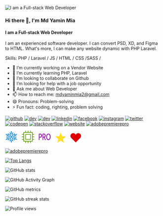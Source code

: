 ![I am a Full-stack Web Developer](https://scontent.fcgp17-1.fna.fbcdn.net/v/t39.30808-6/298612775_1032178847559134_5649362215551018172_n.jpg?_nc_cat=111&ccb=1-7&_nc_sid=e3f864&_nc_ohc=hZ8OvA-_7LQAX-7Ad_R&_nc_oc=AQlHzB0MW6bnmCTr0ybFYH3MQVMrzDKDAdt7uMnQgXqTH0fFyikBZr0-EPkaMUy4hEY&_nc_ht=scontent.fcgp17-1.fna&oh=00_AT-hMdQg8Goslcoi64ZPNoFalycBHVByQsNnepZPdhDKCA&oe=62F72249)
### Hi there 👋, I'm Md Yamin Mia
#### I am a Full-stack Web Developer

I am an experienced software developer. I can convert PSD, XD, and Figma to HTML. What's more, I can make any website dynamic with PHP Laravel.


Skills: PHP / Laravel / JS / HTML / CSS /SASS /

- 🔭 I’m currently working on a Vendor Website 
- 🌱 I’m currently learning PHP, Laravel 
- 👯 I’m looking to collaborate on Github 
- 🤔 I’m looking for help with a job opportunity 
- 💬 Ask me about Web Developer 
- 📫 How to reach me: mdyaminmia2@gmail.com 
- 😄 Pronouns: Problem-solving  
- ⚡ Fun fact: coding, righting, problem solving 


[<img src='https://cdn.jsdelivr.net/npm/simple-icons@3.0.1/icons/github.svg' alt='github' height='40'>](https://github.com/https://github.com/activeyamin)  [<img src='https://cdn.jsdelivr.net/npm/simple-icons@3.0.1/icons/dev-dot-to.svg' alt='dev' height='40'>](https://dev.to/activeyamin)  [<img src='https://cdn.jsdelivr.net/npm/simple-icons@3.0.1/icons/hashnode.svg' alt='dev' height='40'>](Jackpot)  [<img src='https://cdn.jsdelivr.net/npm/simple-icons@3.0.1/icons/linkedin.svg' alt='linkedin' height='40'>](https://www.linkedin.com/in/https://www.linkedin.com/in/md-yamin-mia-98a294214//)  [<img src='https://cdn.jsdelivr.net/npm/simple-icons@3.0.1/icons/facebook.svg' alt='facebook' height='40'>](https://www.facebook.com/https://www.facebook.com/fullstackdeveloperbdyamin)  [<img src='https://cdn.jsdelivr.net/npm/simple-icons@3.0.1/icons/instagram.svg' alt='instagram' height='40'>](https://www.instagram.com/https://www.instagram.com/fdyaminmia//)  [<img src='https://cdn.jsdelivr.net/npm/simple-icons@3.0.1/icons/twitter.svg' alt='twitter' height='40'>](https://twitter.com/https://twitter.com/FDYaminMia)  [<img src='https://cdn.jsdelivr.net/npm/simple-icons@3.0.1/icons/codepen.svg' alt='codepen' height='40'>](https://codepen.io/https://codepen.io/fdyaminmia)  [<img src='https://cdn.jsdelivr.net/npm/simple-icons@3.0.1/icons/stackoverflow.svg' alt='stackoverflow' height='40'>](https://stackoverflow.com/users/https://stackoverflow.com/users/16881748/md-yamin-mia)  [<img src='https://cdn.jsdelivr.net/npm/simple-icons@3.0.1/icons/icloud.svg' alt='website' height='40'>](https://activeyamin.github.io/Eventoo/)  [<img src='https://cdn.jsdelivr.net/npm/simple-icons@3.0.1/icons/adobepremierepro.svg' alt='adobepremierepro' height='40'>](https://user-images.githubusercontent.com/6661165/91642962-6333e600-ea6a-11ea-83af-e371e996bfa6.png)   

<a href='https://archiveprogram.github.com/'><img src='https://raw.githubusercontent.com/acervenky/animated-github-badges/master/assets/acbadge.gif' width='40' height='40'></a> <a href='https://docs.github.com/en/developers'><img src='https://raw.githubusercontent.com/acervenky/animated-github-badges/master/assets/devbadge.gif' width='40' height='40'></a> <a href='https://github.com/pricing'><img src='https://raw.githubusercontent.com/acervenky/animated-github-badges/master/assets/pro.gif' width='40' height='40'></a> <a href='https://stars.github.com/'><img src='https://raw.githubusercontent.com/acervenky/animated-github-badges/master/assets/starbadge.gif' width='35' height='35'></a> <a href='https://docs.github.com/en/github/supporting-the-open-source-community-with-github-sponsors'><img src='https://raw.githubusercontent.com/acervenky/animated-github-badges/master/assets/sponsorbadge.gif' width='35' height='35'></a> 

[<img src='https://cdn.jsdelivr.net/npm/simple-icons@3.0.1/icons/adobepremierepro.svg' alt='adobepremierepro' height='40'>](https://user-images.githubusercontent.com/6661165/91642962-6333e600-ea6a-11ea-83af-e371e996bfa6.png)  
 

[![Top Langs](https://github-readme-stats.vercel.app/api/top-langs/?username=https://github.com/activeyamin)](https://github.com/anuraghazra/github-readme-stats)

![GitHub stats](https://github-readme-stats.vercel.app/api?username=https://github.com/activeyamin&show_icons=true&count_private=true)  

![GitHub Activity Graph](https://activity-graph.herokuapp.com/graph?username=https://github.com/activeyamin)  

![GitHub metrics](https://metrics.lecoq.io/https://github.com/activeyamin)  

![GitHub streak stats](https://github-readme-streak-stats.herokuapp.com/?user=https://github.com/activeyamin)  

![Profile views](https://gpvc.arturio.dev/https://github.com/activeyamin)  
